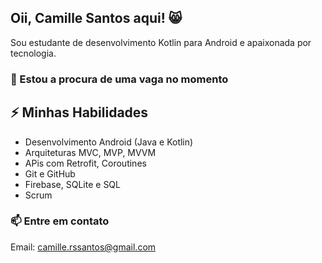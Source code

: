 ## Oii, Camille Santos aqui! 😸

Sou estudante de desenvolvimento Kotlin para Android e apaixonada por tecnologia.
### 👀 Estou a procura de uma vaga no momento

## ⚡ Minhas Habilidades
- Desenvolvimento Android (Java e Kotlin)
- Arquiteturas MVC, MVP, MVVM
- APis com Retrofit, Coroutines
- Git e GitHub
- Firebase, SQLite e SQL
- Scrum

### 📫 Entre em contato
Email: camille.rssantos@gmail.com
